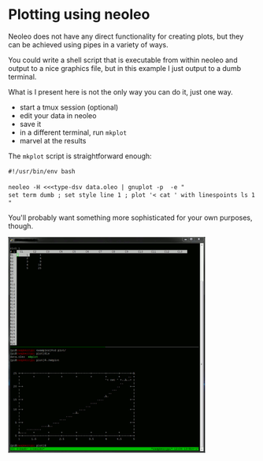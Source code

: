 # Plotting using neoleo

Neoleo does not have any direct functionality for
creating plots, but they can be achieved using pipes
in a variety of ways.

You could write a shell script that is executable
from within neoleo and output to a nice graphics file, 
but in this example I just output to a dumb terminal.

What is I present here is not the only way you can do it,
just one way.

* start a tmux session (optional)
* edit your data in neoleo
* save it
* in a different terminal, run `mkplot`
* marvel at the results

The `mkplot` script is straightforward enough:
```
#!/usr/bin/env bash

neoleo -H <<<type-dsv data.oleo | gnuplot -p  -e "
set term dumb ; set style line 1 ; plot '< cat ' with linespoints ls 1
"
```

You'll probably want something more sophisticated for your own purposes,
though.

![plot](plot.gif "plot")

